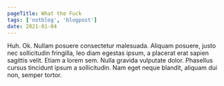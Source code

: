 ```yaml
---
pageTitle: What the Fuck
tags: ['notblog', 'blogpost']
date: 2021-01-04
---
```


Huh. Ok. Nullam posuere consectetur malesuada. Aliquam posuere, justo nec sollicitudin fringilla, leo diam egestas ipsum, a placerat erat sapien sagittis velit. Etiam a lorem sem. Nulla gravida vulputate dolor. Phasellus cursus tincidunt ipsum a sollicitudin. Nam eget neque blandit, aliquam dui non, semper tortor.